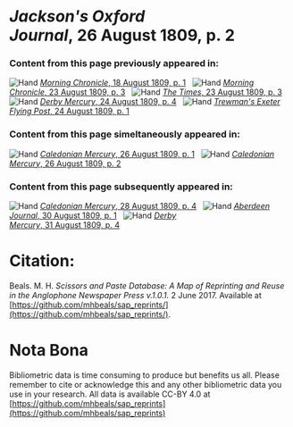 # *Jackson's Oxford Journal*, 26 August 1809, p. 2  
  
### Content from this page previously appeared in:  
![Hand](http://scissorsandpaste.net/wp-content/uploads/2017/06/smallhandpointer.png) [*Morning Chronicle*, 18 August 1809, p. 1](https://mhbeals.github.io/sap_html/Morning-Chronicle/Morning-Chronicle-18-August-1809-p-1)  
![Hand](http://scissorsandpaste.net/wp-content/uploads/2017/06/smallhandpointer.png) [*Morning Chronicle*, 23 August 1809, p. 3](https://mhbeals.github.io/sap_html/Morning-Chronicle/Morning-Chronicle-23-August-1809-p-3)  
![Hand](http://scissorsandpaste.net/wp-content/uploads/2017/06/smallhandpointer.png) [*The Times*, 23 August 1809, p. 3](https://mhbeals.github.io/sap_html/The-Times/The-Times-23-August-1809-p-3)  
![Hand](http://scissorsandpaste.net/wp-content/uploads/2017/06/smallhandpointer.png) [*Derby Mercury*, 24 August 1809, p. 4](https://mhbeals.github.io/sap_html/Derby-Mercury/Derby-Mercury-24-August-1809-p-4)  
![Hand](http://scissorsandpaste.net/wp-content/uploads/2017/06/smallhandpointer.png) [*Trewman's Exeter Flying Post*, 24 August 1809, p. 1](https://mhbeals.github.io/sap_html/Trewman's-Exeter-Flying-Post/Trewman's-Exeter-Flying-Post-24-August-1809-p-1)  
  
### Content from this page simeltaneously appeared in:  
![Hand](http://scissorsandpaste.net/wp-content/uploads/2017/06/smallhandpointer.png) [*Caledonian Mercury*, 26 August 1809, p. 1](https://mhbeals.github.io/sap_html/Caledonian-Mercury/Caledonian-Mercury-26-August-1809-p-1)  
![Hand](http://scissorsandpaste.net/wp-content/uploads/2017/06/smallhandpointer.png) [*Caledonian Mercury*, 26 August 1809, p. 2](https://mhbeals.github.io/sap_html/Caledonian-Mercury/Caledonian-Mercury-26-August-1809-p-2)  
  
### Content from this page subsequently appeared in:  
![Hand](http://scissorsandpaste.net/wp-content/uploads/2017/06/smallhandpointer.png) [*Caledonian Mercury*, 28 August 1809, p. 4](https://mhbeals.github.io/sap_html/Caledonian-Mercury/Caledonian-Mercury-28-August-1809-p-4)  
![Hand](http://scissorsandpaste.net/wp-content/uploads/2017/06/smallhandpointer.png) [*Aberdeen Journal*, 30 August 1809, p. 1](https://mhbeals.github.io/sap_html/Aberdeen-Journal/Aberdeen-Journal-30-August-1809-p-1)  
![Hand](http://scissorsandpaste.net/wp-content/uploads/2017/06/smallhandpointer.png) [*Derby Mercury*, 31 August 1809, p. 4](https://mhbeals.github.io/sap_html/Derby-Mercury/Derby-Mercury-31-August-1809-p-4)  


# Citation: 

Beals. M. H. *Scissors and Paste Database: A Map of Reprinting and Reuse in the Anglophone Newspaper Press v.1.0.1.* 2 June 2017. Available at [https://github.com/mhbeals/sap_reprints/](https://github.com/mhbeals/sap_reprints/). 

# Nota Bona

Bibliometric data is time consuming to produce but benefits us all. Please remember to cite or acknowledge this and any other bibliometric data you use in your research. All data is available CC-BY 4.0 at [https://github.com/mhbeals/sap_reprints](https://github.com/mhbeals/sap_reprints)